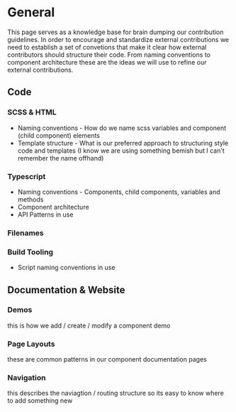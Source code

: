 # General
This page serves as a knowledge base for brain dumping our contribution guidelines. In order to encourage and standardize external contributions we need to establish a set of convetions that make it clear how external contributors should structure their code. From naming conventions to component architecture these are the ideas we will use to refine our external contributions. 

## Code

### SCSS & HTML
* Naming conventions - How do we name scss variables and component (child component) elements
* Template structure - What is our preferred approach to structuring style code and templates (I know we are using something bemish but I can't remember the name offhand)

### Typescript
* Naming conventions - Components, child components, variables and methods
* Component architecture
* API Patterns in use

### Filenames

### Build Tooling
* Script naming conventions in use

## Documentation & Website
### Demos
this is how we add / create / modify a component demo
### Page Layouts
these are common patterns in our component documentation pages
### Navigation
this describes the naviagtion / routing structure so its easy to know where to add something new
